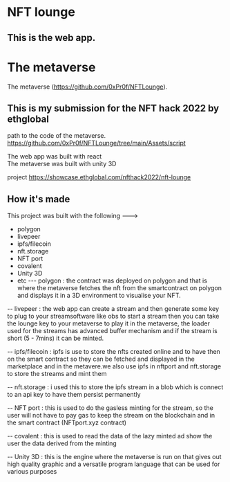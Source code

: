 # NFT lounge

## This is the web app.

# The metaverse

The metaverse (https://github.com/0xPr0f/NFTLounge).

## This is my submission for the NFT hack 2022 by ethglobal

path to the code of the metaverse.
https://github.com/0xPr0f/NFTLounge/tree/main/Assets/script

The web app was built with react  
The metaverse was built with unity 3D

project  https://showcase.ethglobal.com/nfthack2022/nft-lounge

## How it's made
This project was built with the following --->
- polygon
- livepeer
- ipfs/filecoin
- nft.storage
- NFT port
- covalent
- Unity 3D
- etc
--- polygon : the contract was deployed on polygon and that is where the metaverse fetches the nft from the smartcontract on polygon and displays it in a 3D environment to visualise your NFT.

-- livepeer : the web app can create a stream and then generate some key to plug to your streamsoftware like obs to start a stream then you can take the lounge key to your metaverse to play it in the metaverse, the loader used for the streams has advanced buffer mechanism and if the stream is short (5 - 7mins) it can be minted.

-- ipfs/filecoin : ipfs is use to store the nfts  created online and to have then on the smart contract so they can be fetched and displayed in the marketplace and in the metavere.we also use ipfs in nftport and nft.storage to store the streams and mint them

-- nft.storage :  i used this to store the ipfs stream in a blob which is connect to an api key to have them persist permanently 

-- NFT port : this is used to do the gasless minting for the stream, so the user will not have to pay gas to keep the stream on the blockchain and in the smart contract (NFTport.xyz contract)

-- covalent : this is used to read the data of the lazy minted ad show the user the data derived from the minting 

-- Unity 3D : this is the engine where the metaverse is run on that gives out high quality graphic and a versatile program language that can be used for various purposes
